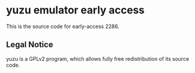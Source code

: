 yuzu emulator early access
=============

This is the source code for early-access 2286.

## Legal Notice

yuzu is a GPLv2 program, which allows fully free redistribution of its source code.